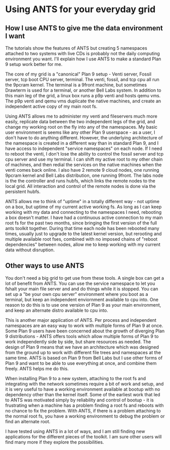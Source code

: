 # Using ANTS for your everyday grid 

## How I use ANTS to give me the data environment I want

The tutorials show the features of ANTS but creating 5 namespaces
attached to two systems with live CDs is probably not the daily
computing environment you want.  I'll explain how I use ANTS to make a
standard Plan 9 setup work better for me.

The core of my grid is a "canonical" Plan 9 setup - Venti server,
Fossil server, tcp boot CPU server, terminal.  The venti, fossil, and
tcp cpu all run the 9pcram kernel.  The terminal is a 9front machine,
but sometimes Drawterm is used for a terminal, or another Bell Labs
system.  In addition to this main leg of the grid, a linux box runs a
p9p venti and hosts qemu vms.  The p9p venti and qemu vms duplicate
the native machines, and create an independent active copy of my main
root fs.

Using ANTS allows me to administer my venti and fileservers much more
easily, replicate data between the two independent legs of the grid,
and change my working root on the fly into any of the namespaces.  My
basic user environment is seems like any other Plan 9 userspace - as a
user, I don't have to do anything different.  However, the underlying
architecture of the namespace is created in a different way than in
standard Plan 9, and I have access to independent "service namespaces"
on each node.  If I need to reboot the venti, I don't lose the ability
to control the fossil server and tcp cpu server and use my terminal.
I can shift my active root to my other chain of machines, and then
redial the services on the native machines when the venti comes back
online.  I also have 2 remote 9 cloud nodes, one running 9pcram kernel
and Bell Labs distribution, one running 9front.  The labs node is the
the controller and runs hubfs, which links the remote nodes to the
local grid.  All interaction and control of the remote nodes is done
via the persistent hubfs.

ANTS allows me to think of "uptime" in a totally different way - not
uptime on a box, but uptime of my current active working fs.  As long
as I can keep working with my data and connecting to the namespaces I
need, rebooting a box doesn't matter.  I have had a continuous active
connection to my main root fs for the past two months, since bringing
the first version of the full ants toolkit together.  During that time
each node has been rebooted many times, usually just to upgrade to the
latest kernel version, but rerooting and multiple available root fses,
combined with no imposed chains of "reboot dependencies" between
nodes, allow me to keep working with my current data without
disruption.

## Other ways to use ANTS

You don't need a big grid to get use from these tools.  A single box
can get a lot of benefit from ANTS.  You can use the service namespace
to let you fshalt your main file server and and do things while it is
stopped.  You can set up a "be your own cpu server" environment where
you boot as a terminal, but keep an independent enviornment available
to cpu into.  One reason to do this is to use one version of Plan 9 as
your main environment, and keep an alternate distro available to cpu
into.

This is another major application of ANTS.  Per process and
independent namespaces are an easy way to work with multiple forms of
Plan 9 at once.  Some Plan 9 users have been concerned about the
growth of diverging Plan 9 distributions - ANTS offers tools which
allow multiple forms of Plan 9 to work independently side by side, but
share resources as needed.  The design of Plan 9 means that we have an
architecture which was designed from the ground up to work with
different file trees and namespaces at the same time.  ANTS is based
on Plan 9 from Bell Labs but I use other forms of Plan 9 and want to
be able to use everything at once, and combine them freely.  ANTS
helps me do this.

When installing Plan 9 to a new system, attaching to the root fs and
integrating with the network sometimes require a bit of work and
setup, and it is very useful to have a working environment available
at bootup with no dependency other than the kernel itself.  Some of
the earliest work that led to ANTS was motivated simply by reliability
and control of bootup - it is frustrating when a machine has a problem
finding a root fs and reboots with no chance to fix the problem.  With
ANTS, if there is a problem attaching to the normal root fs, you have
a working environment to debug the problem or find an alternate root.

I have tested using ANTS in a lot of ways, and I am still finding new
applications for the different pieces of the toolkit.  I am sure other
users will find many more if they explore the possibilities.
